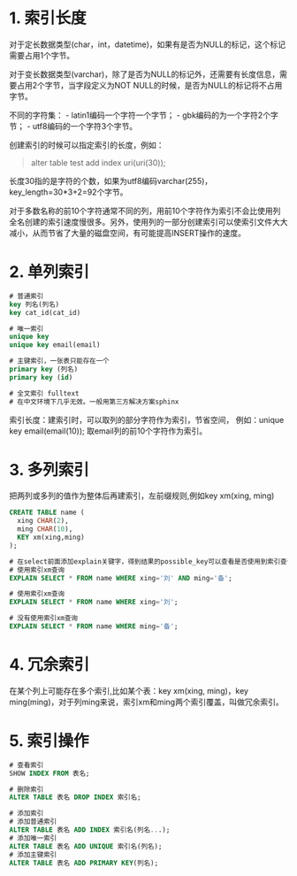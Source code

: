 # 1. 索引长度

对于定长数据类型(char，int，datetime)，如果有是否为NULL的标记，这个标记需要占用1个字节。

对于变长数据类型(varchar)，除了是否为NULL的标记外，还需要有长度信息，需要占用2个字节，当字段定义为NOT NULL的时候，是否为NULL的标记将不占用字节。

不同的字符集： - latin1编码一个字符一个字节； - gbk编码的为一个字符2个字节； - utf8编码的一个字符3个字节。

创建索引的时候可以指定索引的长度，例如：

> alter table test add index uri(uri(30));

长度30指的是字符的个数，如果为utf8编码varchar(255)，key_length=30*3+2=92个字节。

对于多数名称的前10个字符通常不同的列，用前10个字符作为索引不会比使用列全名创建的索引速度慢很多。另外，使用列的一部分创建索引可以使索引文件大大减小，从而节省了大量的磁盘空间，有可能提高INSERT操作的速度。

# 2. 单列索引

```sql
# 普通索引
key 列名(列名)
key cat_id(cat_id)

# 唯一索引
unique key
unique key email(email)

# 主键索引，一张表只能存在一个
primary key (列名)
primary key (id)

# 全文索引 fulltext
# 在中文环境下几乎无效。一般用第三方解决方案sphinx
```

索引长度：建索引时，可以取列的部分字符作为索引，节省空间， 例如：unique key email(email(10)); 取email列的前10个字符作为索引。

# 3. 多列索引

把两列或多列的值作为整体后再建索引，左前缀规则,例如key xm(xing, ming)

```sql
CREATE TABLE name (
  xing CHAR(2),
  ming CHAR(10),
  KEY xm(xing,ming)
);

# 在select前面添加explain关键字，得到结果的possible_key可以查看是否使用到索引查询。
# 使用索引xm查询
EXPLAIN SELECT * FROM name WHERE xing='刘' AND ming='备';

# 使用索引xm查询
EXPLAIN SELECT * FROM name WHERE xing='刘';

# 没有使用索引xm查询
EXPLAIN SELECT * FROM name WHERE ming='备';
```

# 4. 冗余索引

在某个列上可能存在多个索引,比如某个表：key xm(xing, ming)，key ming(ming)，对于列ming来说，索引xm和ming两个索引覆盖，叫做冗余索引。

# 5. 索引操作

```sql
# 查看索引
SHOW INDEX FROM 表名;

# 删除索引
ALTER TABLE 表名 DROP INDEX 索引名;

# 添加索引
# 添加普通索引
ALTER TABLE 表名 ADD INDEX 索引名(列名...);
# 添加唯一索引
ALTER TABLE 表名 ADD UNIQUE 索引名(列名);
# 添加主键索引
ALTER TABLE 表名 ADD PRIMARY KEY(列名);
```